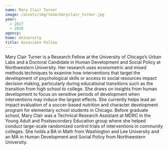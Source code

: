 ```yaml
---
name: Mary Clair Turner
image: /assets/img/team/maryclair_turner.jpg 
year: 
  - 2017
  - 2018
agency:  
home: University
title: Associate Fellow
---
```

Mary Clair Turner is a Research Fellow at the University of Chicago’s Urban Labs and a Doctoral Candidate in Human Development and Social Policy at Northwestern University.   Her research uses econometric and mixed methods techniques to examine how interventions that target the development of psychological skills or access to social resources impact decision making, particularly during educational transitions such as the transition from high school to college.  She draws on insights from human development to focus on sensitive periods of development when interventions may induce the largest effects.  She currently helps lead an impact evaluation of a soccer-based nutrition and character development program for elementary school students in Chicago.  Before graduate school, Mary Clair was a Technical Research Assistant at MDRC in the Young Adult and Postsecondary Education group where she helped conduct large-scale randomized control trials of interventions in community colleges.  She holds a BA in Math from Washington and Lee University and an MA in Human Development and Social Policy from Northwestern University.
